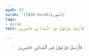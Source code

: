```yaml
---
ayah: 53
surah: '[[026-Surah|سورة]]'
tags:
- quran
text: فَأَرْسَلَ فِرْعَوْنُ فِي الْمَدَائِنِ حَاشِرِينَ

---
```

> فَأَرْسَلَ فِرْعَوْنُ فِي الْمَدَائِنِ حَاشِرِينَ
